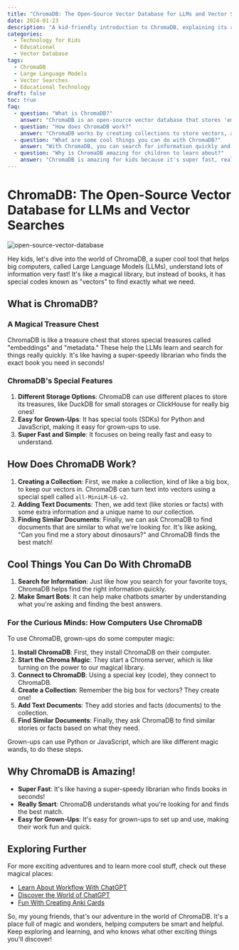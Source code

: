 ```yaml
---
title: "ChromaDB: The Open-Source Vector Database for LLMs and Vector Searches"
date: 2024-01-23
description: "A kid-friendly introduction to ChromaDB, explaining its role in helping Large Language Models (LLMs) understand and find information quickly through vector searches."
categories:
  - Technology for Kids
  - Educational
  - Vector Database
tags:
  - ChromaDB
  - Large Language Models
  - Vector Searches
  - Educational Technology
draft: false
toc: true
faq:
  - question: "What is ChromaDB?"
    answer: "ChromaDB is an open-source vector database that stores 'embeddings' and 'metadata' to help Large Language Models (LLMs) understand and find information quickly."
  - question: "How does ChromaDB work?"
    answer: "ChromaDB works by creating collections to store vectors, adding text documents with unique information, and finding similar documents to match queries."
  - question: "What are some cool things you can do with ChromaDB?"
    answer: "With ChromaDB, you can search for information quickly and create smart chatbots that understand and respond accurately to questions."
  - question: "Why is ChromaDB amazing for children to learn about?"
    answer: "ChromaDB is amazing for kids because it's super fast, really smart, and easy for adults to use, showcasing how technology can be fun and powerful."
---
```


# ChromaDB: The Open-Source Vector Database for LLMs and Vector Searches
![open-source-vector-database](/img/open-source-vector-database.png)

Hey kids, let's dive into the world of ChromaDB, a super cool tool that helps big computers, called Large Language Models (LLMs), understand lots of information very fast! It's like a magical library, but instead of books, it has special codes known as "vectors" to find exactly what we need.

## What is ChromaDB?

### A Magical Treasure Chest
ChromaDB is like a treasure chest that stores special treasures called "embeddings" and "metadata." These help the LLMs learn and search for things really quickly. It's like having a super-speedy librarian who finds the exact book you need in seconds!

### ChromaDB's Special Features
1. **Different Storage Options**: ChromaDB can use different places to store its treasures, like DuckDB for small storages or ClickHouse for really big ones!
2. **Easy for Grown-Ups**: It has special tools (SDKs) for Python and JavaScript, making it easy for grown-ups to use.
3. **Super Fast and Simple**: It focuses on being really fast and easy to understand.

## How Does ChromaDB Work?

1. **Creating a Collection**: First, we make a collection, kind of like a big box, to keep our vectors in. ChromaDB can turn text into vectors using a special spell called `all-MiniLM-L6-v2`.
2. **Adding Text Documents**: Then, we add text (like stories or facts) with some extra information and a unique name to our collection.
3. **Finding Similar Documents**: Finally, we can ask ChromaDB to find documents that are similar to what we're looking for. It's like asking, "Can you find me a story about dinosaurs?" and ChromaDB finds the best match!

## Cool Things You Can Do With ChromaDB

1. **Search for Information**: Just like how you search for your favorite toys, ChromaDB helps find the right information quickly.
2. **Make Smart Bots**: It can help make chatbots smarter by understanding what you're asking and finding the best answers.

### For the Curious Minds: How Computers Use ChromaDB

To use ChromaDB, grown-ups do some computer magic:

1. **Install ChromaDB**: First, they install ChromaDB on their computer.
2. **Start the Chroma Magic**: They start a Chroma server, which is like turning on the power to our magical library.
3. **Connect to ChromaDB**: Using a special key (code), they connect to ChromaDB.
4. **Create a Collection**: Remember the big box for vectors? They create one!
5. **Add Text Documents**: They add stories and facts (documents) to the collection.
6. **Find Similar Documents**: Finally, they ask ChromaDB to find similar stories or facts based on what they need.

Grown-ups can use Python or JavaScript, which are like different magic wands, to do these steps.

## Why ChromaDB is Amazing!

- **Super Fast**: It's like having a super-speedy librarian who finds books in seconds!
- **Really Smart**: ChromaDB understands what you're looking for and finds the best match.
- **Easy for Grown-Ups**: It's easy for grown-ups to set up and use, making their work fun and quick.

## Exploring Further

For more exciting adventures and to learn more cool stuff, check out these magical places:

- [Learn About Workflow With ChatGPT](https://mggg.cloud/en/chatgpt-workflow/)
- [Discover the World of ChatGPT](https://mggg.cloud/en/chatgpt-optimizing-language-models-for-dialogue/)
- [Fun With Creating Anki Cards](https://mggg.cloud/en/make_anki_cards/)

So, my young friends, that's our adventure in the world of ChromaDB. It's a place full of magic and wonders, helping computers be smart and helpful. Keep exploring and learning, and who knows what other exciting things you'll discover!
